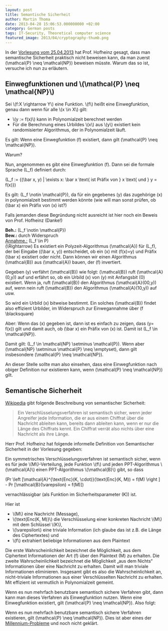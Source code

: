 ```yaml
---
layout: post
title: Semantische Sicherheit
author: Martin Thoma
date: 2013-04-28 15:06:53.000000000 +02:00
category: German posts
tags: IT-Security, Theoretical computer science
featured_image: 2013/04/cryptography-thumb.png
---
```

In der <a href="http://www.iks.kit.edu/fileadmin/User/Lectures/Sicherheit/SoSe13/Sicherheit_VL03.pdf">Vorlesung vom 25.04.2013</a> hat Prof. Hofheinz gesagt, dass man semantische Sicherheit praktisch nicht beweisen kann, da man zuerst <span markdown="0">\(\mathcal{P} \neq \mathcal{NP}\)</span> beweisen müsste. Warum das so ist, versuche ich nun zu erläutern.

<h2>Einwegfunktionen und <span markdown="0">\(\mathcal{P} \neq \mathcal{NP}\)</span></h2>
<div class="definition">
Sei <span markdown="0">\(f:X \rightarrow Y\)</span> eine Funktion.
<span markdown="0">\(f\)</span> hei&szlig;t eine Einwegfunktion, genau dann wenn für alle <span markdown="0">\(x \in X\)</span> gilt:
<ul>
  <li><span markdown="0">\(y := f(x)\)</span> kann in Polynomialzeit berechnet werden</li>
  <li>Für die Berechnung eines Urbildes <span markdown="0">\(x\)</span> aus <span markdown="0">\(y\)</span> existiert kein randomisierter Algorithmus, der in Polynomialzeit läuft.</li>
</ul>
</div>

Es gilt: Wenn eine Einwegfunktion <span markdown="0">\(f\)</span> existiert, dann gilt <span markdown="0">\(\mathcal{P} \neq \mathcal{NP}\)</span>.

Warum?

Nun, angenommen es gibt eine Einwegfunktion <span markdown="0">\(f\)</span>. Dann sei die formale Sprache <span markdown="0">\(L_f\)</span> definiert durch:

<span markdown="0">\(L_f := \{(\bar x, y) | \exists x: \bar x \text{ ist Präfix von } x \text{ und } y = f(x)\}\)</span>

Es gilt: <span markdown="0">\(L_f \notin \mathcal{P}\)</span>, da für ein gegebenes <span markdown="0">\(y\)</span> das zugehörige <span markdown="0">\(x\)</span> in polynomialzeit bestimmt werden könnte (wie will man sonst prüfen, ob <span markdown="0">\(\bar x\)</span> ein Präfix von <span markdown="0">\(x\)</span> ist?)

Falls jemanden diese Begründung nicht ausreicht ist hier noch ein Beweis von Prof. Hofheinz (Danke!)

<strong>Beh.:</strong> <span markdown="0">\(L_f \notin \mathcal{P}\)</span><br/>
<strong>Bew.:</strong> durch Widerspruch<br/>
<u>Annahme.:</u> <span markdown="0">\(L_f \in P\)</span><br/>
<span markdown="0">\(\Rightarrow\)</span> Es existiert ein Polyzeit-Algorithmus <span markdown="0">\(\mathcal{A}\)</span> für <span markdown="0">\(L_f\)</span>, der bei Eingabe <span markdown="0">\((\bar x, y)\)</span> entscheidet, ob ein <span markdown="0">\(x\)</span> mit <span markdown="0">\(f(x)=y\)</span> und Präfix <span markdown="0">\(\bar x\)</span> existiert oder nicht. Dann können wir einen Algorithmus <span markdown="0">\(\mathcal{B}\)</span> aus <span markdown="0">\(\mathcal{A}\)</span> bauen, der <span markdown="0">\(f\)</span> invertiert.

Gegeben <span markdown="0">\(y\)</span> verfährt <span markdown="0">\(\mathcal{B}\)</span> wie folgt:
<span markdown="0">\(\mathcal{B}\)</span> ruft <span markdown="0">\(\mathcal{A}(0,y)\)</span> auf und erfährt so, ob ein Urbild <span markdown="0">\(x\)</span> von <span markdown="0">\(y\)</span> mit Anfangsbit <span markdown="0">\(0\)</span> existiert. Wenn ja, ruft <span markdown="0">\(\mathcal{B}\)</span> den Algorithmus <span markdown="0">\(\mathcal{A}(00,y)\)</span> auf, wenn nein ruft <span markdown="0">\(\mathcal{B}\)</span> den Algorithmus <span markdown="0">\(\mathcal{A}(10,y)\)</span> auf usw.

So wird ein Urbild <span markdown="0">\(x\)</span> bitweise bestimmt. Ein solches <span markdown="0">\(\mathcal{B}\)</span> findet also effizient Urbilder, im Widerspruch zur Einwegannahme über <span markdown="0">\(f \blacksquare\)</span>

Aber: Wenn das <span markdown="0">\(x\)</span> gegeben ist, dann ist es einfach zu zeigen, dass <span markdown="0">\(y= f(x)\)</span> gilt und damit auch, ob <span markdown="0">\(\bar x\)</span> ein Präfix von <span markdown="0">\(x\)</span> ist. Damit ist <span markdown="0">\(L_f \in \mathcal{NP}\)</span>.

Damit gilt: <span markdown="0">\(L_f \in \mathcal{NP} \setminus \mathcal{P}\)</span>.
Wenn aber <span markdown="0">\(\mathcal{NP} \setminus \mathcal{P} \neq \emptyset\)</span>, dann gilt insbesondere <span markdown="0">\(\mathcal{P} \neq \mathcal{NP}\)</span>.

An dieser Stelle sollte man also einsehen, dass eine Einwegfunktion nach obiger Definition nur existieren kann, wenn <span markdown="0">\(\mathcal{P} \neq \mathcal{NP}\)</span> gilt.

<h2>Semantische Sicherheit</h2>
<a href="http://de.wikipedia.org/wiki/Sicherheitseigenschaften_kryptografischer_Verfahren#Semantische_Sicherheit">Wikipedia</a> gibt folgende Beschreibung von semantischer Sicherheit:

<blockquote>Ein Verschlüsselungsverfahren ist semantisch sicher, wenn jeder Angreifer jede Information, die er aus einem Chiffrat über die Nachricht ableiten kann, bereits dann ableiten kann, wenn er nur die Länge des Chiffrats kennt. Ein Chiffrat verrät also nichts über eine Nachricht als ihre Länge.</blockquote>



Herr Prof. Hofheinz hat folgende informelle Definition von Semantischer Sicherheit in der Vorlesung gegeben:

<div class="definition">
Ein symmetrisches Verschlüsselungsverfahren ist semantisch sicher, wenn es für jede <span markdown="0">\(M\)</span>-Verteilung, jede Funktion <span markdown="0">\(f\)</span> und jeden PPT-Algorithmus <span markdown="0">\(\mathcal{A}\)</span> einen PPT-Algorithmus <span markdown="0">\(\mathcal{B}\)</span> gibt, so dass

<span markdown="0">\(Pr \left [\mathcal{A}^{\text{Enc}(K, \cdot)}(\text{Enc}(K, M)) = f(M) \right ] - Pr [\mathcal{B}(\varepsilon) = f(M)]\)</span>

vernachlässigbar (als Funktion im Sicherheitsparameter <span markdown="0">\(K\)</span>) ist.
</div>

Hier ist 
<ul>
  <li><span markdown="0">\(M\)</span> eine Nachricht (Message),</li>
  <li><span markdown="0">\(\text{Enc(K, M)}\)</span>  die Verschlüsselung einer konkreten Nachricht <span markdown="0">\(M\)</span> mit dem Schlüssel <span markdown="0">\(K\)</span>,</li>
  <li><span markdown="0">\(\varepsilon\)</span> eine triviale Information (ich glaube das ist z.B. die Länge des Ciphertextes) und</li>
  <li><span markdown="0">\(f\)</span> extrahiert beliebige Informationen aus dem Plaintext</li>
</ul>

Die erste Wahrscheinlichkeit bezeichnet die Möglichkeit, aus dem Ciphertext Informationen der Art <span markdown="0">\(f\)</span> über den Plaintext <span markdown="0">\(M\)</span> zu erhalten.
Die zweite Wahrscheinlichkeit bezeichnet die Möglichkeit &bdquo;aus dem Nichts&ldquo; Informationen über eine Nachricht zu erhalten. Damit will man triviale Informationen eliminieren. Insgesamt gibt es also die Wahrscheinlichkeit an, nicht-triviale Informationen aus einer Verschlüsselten Nachricht zu erhalten. Mit effizient ist vermutlich in Polynomialzeit gemeint.

Wenn es nun mehrfach benutzbare semantisch sichere Verfahren gibt, dann kann man dieses Verfahren als Einwegfunktion nutzen. Wenn eine Einwegfunktion existiert, gilt <span markdown="0">\(\mathcal{P} \neq \mathcal{NP}\)</span>. Also folgt:

Wenn es nun mehrfach benutzbare semantisch sichere Verfahren existieren, gilt <span markdown="0">\(\mathcal{P} \neq \mathcal{NP}\)</span>. Dies ist aber eines der <a href="http://de.wikipedia.org/wiki/Millennium-Probleme">Millennium-Probleme</a> und noch nicht geklärt.
